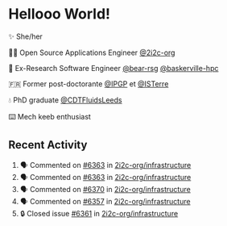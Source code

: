 # Hellooo World!

✨ She/her

👩‍💻 Open Source Applications Engineer [@2i2c-org](https://2i2c.org/)

🐻 Ex-Research Software Engineer [@bear-rsg](https://github.com/bear-rsg) [@baskerville-hpc](https://github.com/baskerville-hpc) 

🇫🇷 Former post-doctorante [@IPGP](https://github.com/IPGP) et [@ISTerre](https://www.isterre.fr/) 

💧 PhD graduate [@CDTFluidsLeeds](https://fluid-dynamics.leeds.ac.uk/) 

⌨️ Mech keeb enthusiast 

## Recent Activity 

<!--START_SECTION:activity-->
1. 🗣 Commented on [#6363](https://github.com/2i2c-org/infrastructure/issues/6363#issuecomment-3079205459) in [2i2c-org/infrastructure](https://github.com/2i2c-org/infrastructure)
2. 🗣 Commented on [#6363](https://github.com/2i2c-org/infrastructure/issues/6363#issuecomment-3079127470) in [2i2c-org/infrastructure](https://github.com/2i2c-org/infrastructure)
3. 🗣 Commented on [#6370](https://github.com/2i2c-org/infrastructure/issues/6370#issuecomment-3079083658) in [2i2c-org/infrastructure](https://github.com/2i2c-org/infrastructure)
4. 🗣 Commented on [#6357](https://github.com/2i2c-org/infrastructure/issues/6357#issuecomment-3078891989) in [2i2c-org/infrastructure](https://github.com/2i2c-org/infrastructure)
5. 🔒 Closed issue [#6361](https://github.com/2i2c-org/infrastructure/issues/6361) in [2i2c-org/infrastructure](https://github.com/2i2c-org/infrastructure)
<!--END_SECTION:activity-->
